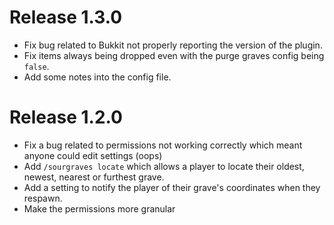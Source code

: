 # Release 1.3.0

- Fix bug related to Bukkit not properly reporting the version of the plugin.
- Fix items always being dropped even with the purge graves config being `false`.
- Add some notes into the config file.

# Release 1.2.0

- Fix a bug related to permissions not working correctly which meant anyone could edit settings (oops)
- Add `/sourgraves locate` which allows a player to locate their oldest, newest, nearest or furthest grave.
- Add a setting to notify the player of their grave's coordinates when they respawn.
- Make the permissions more granular